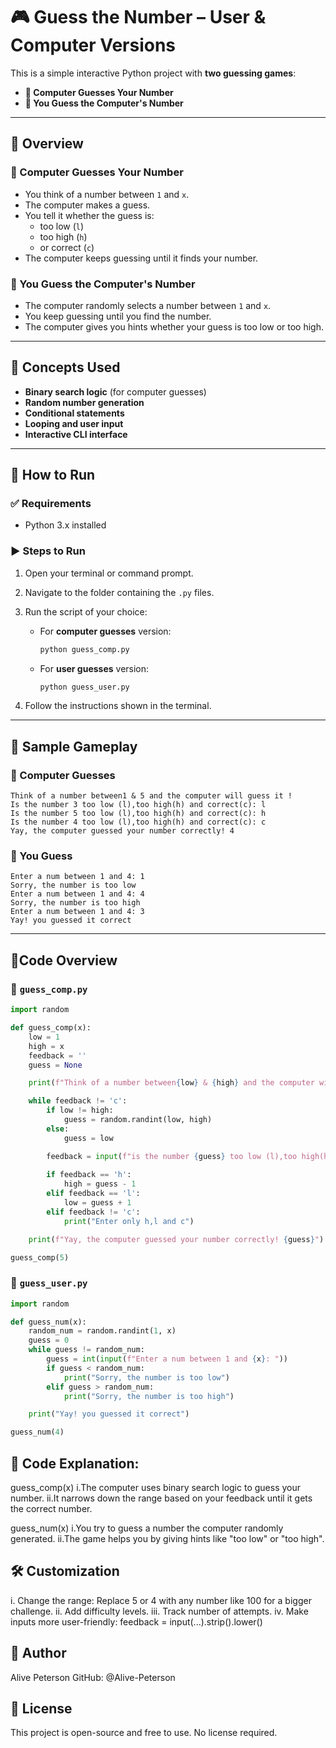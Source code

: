 # 🎮 Guess the Number – User & Computer Versions

This is a simple interactive Python project with **two guessing games**:
- **🤖 Computer Guesses Your Number**
- **🧍 You Guess the Computer's Number**

---

## 📌 Overview

### 🤖 Computer Guesses Your Number
- You think of a number between `1` and `x`.
- The computer makes a guess.
- You tell it whether the guess is:
  - too low (`l`)
  - too high (`h`)
  - or correct (`c`)
- The computer keeps guessing until it finds your number.

### 🧍 You Guess the Computer's Number
- The computer randomly selects a number between `1` and `x`.
- You keep guessing until you find the number.
- The computer gives you hints whether your guess is too low or too high.

---

## 🧠 Concepts Used

- **Binary search logic** (for computer guesses)
- **Random number generation**
- **Conditional statements**
- **Looping and user input**
- **Interactive CLI interface**

---

## 🚀 How to Run

### ✅ Requirements
- Python 3.x installed

### ▶️ Steps to Run

1. Open your terminal or command prompt.
2. Navigate to the folder containing the `.py` files.
3. Run the script of your choice:

   - For **computer guesses** version:
     ```bash
     python guess_comp.py
     ```
   - For **user guesses** version:
     ```bash
     python guess_user.py
     ```

4. Follow the instructions shown in the terminal.

---

## 🔢 Sample Gameplay

### 🤖 Computer Guesses
```
Think of a number between1 & 5 and the computer will guess it !
Is the number 3 too low (l),too high(h) and correct(c): l
Is the number 5 too low (l),too high(h) and correct(c): h
Is the number 4 too low (l),too high(h) and correct(c): c
Yay, the computer guessed your number correctly! 4
```

### 🧍 You Guess
```
Enter a num between 1 and 4: 1
Sorry, the number is too low
Enter a num between 1 and 4: 4
Sorry, the number is too high
Enter a num between 1 and 4: 3
Yay! you guessed it correct
```

---

## 🧾Code Overview

### 🤖 `guess_comp.py`
```python
import random

def guess_comp(x):
    low = 1
    high = x
    feedback = ''
    guess = None

    print(f"Think of a number between{low} & {high} and the computer will guess it !")

    while feedback != 'c':
        if low != high:
            guess = random.randint(low, high)
        else:
            guess = low

        feedback = input(f"is the number {guess} too low (l),too high(h) and correct(c):")
        
        if feedback == 'h':
            high = guess - 1
        elif feedback == 'l':
            low = guess + 1
        elif feedback != 'c':
            print("Enter only h,l and c")

    print(f"Yay, the computer guessed your number correctly! {guess}")

guess_comp(5)
```

### 🧍 `guess_user.py`
```python
import random

def guess_num(x):
    random_num = random.randint(1, x)
    guess = 0
    while guess != random_num:
        guess = int(input(f"Enter a num between 1 and {x}: "))
        if guess < random_num:
            print("Sorry, the number is too low")
        elif guess > random_num:
            print("Sorry, the number is too high")

    print("Yay! you guessed it correct")

guess_num(4)
```

## 🧠 Code Explanation:

guess_comp(x)
i.The computer uses binary search logic to guess your number.
ii.It narrows down the range based on your feedback until it gets the correct number.

guess_num(x)
i.You try to guess a number the computer randomly generated.
ii.The game helps you by giving hints like "too low" or "too high".

## 🛠️ Customization

i. Change the range: Replace 5 or 4 with any number like 100 for a bigger challenge.
ii. Add difficulty levels.
iii. Track number of attempts.
iv. Make inputs more user-friendly:
       feedback = input(...).strip().lower()

## 👤 Author
Alive Peterson
GitHub: @Alive-Peterson

## 🪪 License
This project is open-source and free to use. No license required.

